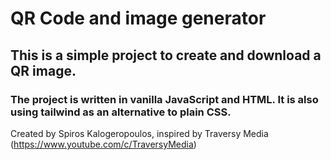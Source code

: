 # QR Code and image generator

## This is a simple project to create and download a QR image.

### The project is written in vanilla JavaScript and HTML. It is also using tailwind as an alternative to plain CSS.

Created by Spiros Kalogeropoulos, inspired by Traversy Media (https://www.youtube.com/c/TraversyMedia)
